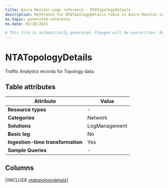 ```yaml
---
title: Azure Monitor Logs reference - NTATopologyDetails
description: Reference for NTATopologyDetails table in Azure Monitor Logs.
ms.topic: generated-reference
ms.date: 02/18/2025

# This file is automatically generated. Changes will be overwritten. Do not change this file directly.
---
```


# NTATopologyDetails

Traffic Analytics records for Topology data.


## Table attributes

|Attribute|Value|
|---|---|
|**Resource types**|-|
|**Categories**|Network|
|**Solutions**| LogManagement|
|**Basic log**|No|
|**Ingestion-time transformation**|Yes|
|**Sample Queries**|-|



## Columns
  
[!INCLUDE [ntatopologydetails](~/reusable-content/ce-skilling/azure/includes/azure-monitor/reference/tables/ntatopologydetails-include.md)]
